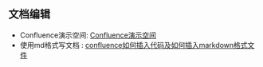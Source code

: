 ## 文档编辑
- Confluence演示空间: [Confluence演示空间](http://www.confluence.cn/pages/viewpage.action?pageId=360467)
- 使用md格式写文档 : [confluence如何插入代码及如何插入markdown格式文件](https://www.jianshu.com/p/b8f281c96185)
